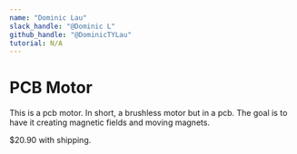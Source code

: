 ```yaml
---
name: "Dominic Lau"
slack_handle: "@Dominic L"
github_handle: "@DominicTYLau"
tutorial: N/A
---
```


# PCB Motor

<!-- Describe your board in 2-3 sentences. What are you making? What will it do? -->
This is a pcb motor. In short, a brushless motor but in a pcb. The goal is to have it creating magnetic fields and moving magnets.
<!-- How much is it going to cost? -->
$20.90 with shipping.
